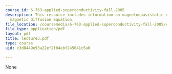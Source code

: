```yaml
---
course_id: 6-763-applied-superconductivity-fall-2005
description: This resource includes information on magnetoquasistatic equations, and
  magnetic diffusion equation.
file_location: /coursemedia/6-763-applied-superconductivity-fall-2005/c3d8449e93a22ef2f04ebf245641c5a0_lecture3.pdf
file_type: application/pdf
layout: pdf
title: lecture3.pdf
type: course
uid: c3d8449e93a22ef2f04ebf245641c5a0

---
```

None
